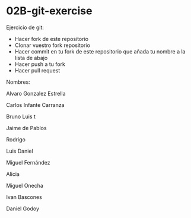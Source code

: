# 02B-git-exercise

Ejercicio de git:

* Hacer fork de este repositorio
* Clonar vuestro fork repositorio
* Hacer commit en tu fork de este repositorio
que añada tu nombre a la lista de abajo
* Hacer push a tu fork
* Hacer pull request

Nombres:

Alvaro Gonzalez Estrella

Carlos Infante Carranza

Bruno Luis t

Jaime de Pablos 

Rodrigo

Luis Daniel

Miguel Fernández 

Alicia

Miguel Onecha

Ivan Bascones

Daniel Godoy
